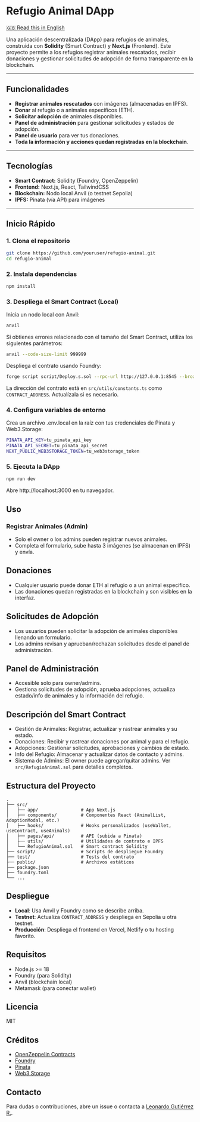 # Refugio Animal DApp

[🇬🇧 Read this in English](./README.md)

Una aplicación descentralizada (DApp) para refugios de animales, construida con **Solidity** (Smart Contract) y **Next.js** (Frontend). Este proyecto permite a los refugios registrar animales rescatados, recibir donaciones y gestionar solicitudes de adopción de forma transparente en la blockchain.

---

## Funcionalidades

- **Registrar animales rescatados** con imágenes (almacenadas en IPFS).
- **Donar** al refugio o a animales específicos (ETH).
- **Solicitar adopción** de animales disponibles.
- **Panel de administración** para gestionar solicitudes y estados de adopción.
- **Panel de usuario** para ver tus donaciones.
- **Toda la información y acciones quedan registradas en la blockchain**.

---

## Tecnologías

- **Smart Contract:** Solidity (Foundry, OpenZeppelin)
- **Frontend:** Next.js, React, TailwindCSS
- **Blockchain:** Nodo local Anvil (o testnet Sepolia)
- **IPFS:** Pinata (vía API) para imágenes

---

## Inicio Rápido

### 1. Clona el repositorio

```bash
git clone https://github.com/youruser/refugio-animal.git
cd refugio-animal
```

### 2. Instala dependencias
```bash
npm install
```

### 3. Despliega el Smart Contract (Local)
Inicia un nodo local con Anvil:
```bash
anvil
```
Si obtienes errores relacionado con el tamaño del Smart Contract, utiliza los siguientes parámetros:
```bash
anvil --code-size-limit 999999
```

Despliega el contrato usando Foundry:
```bash
forge script script/Deploy.s.sol --rpc-url http://127.0.0.1:8545 --broadcast --private-key <TU_PRIVATE_KEY>
```

La dirección del contrato está en `src/utils/constants.ts` como `CONTRACT_ADDRESS`. Actualízala si es necesario.

### 4. Configura variables de entorno
Crea un archivo .env.local en la raíz con tus credenciales de Pinata y Web3.Storage:
```bash
PINATA_API_KEY=tu_pinata_api_key
PINATA_API_SECRET=tu_pinata_api_secret
NEXT_PUBLIC_WEB3STORAGE_TOKEN=tu_web3storage_token
```

### 5. Ejecuta la DApp
```bash
npm run dev
```
Abre http://localhost:3000 en tu navegador.

## Uso

### Registrar Animales (Admin)
- Solo el owner o los admins pueden registrar nuevos animales.
- Completa el formulario, sube hasta 3 imágenes (se almacenan en IPFS) y envía.


## Donaciones
- Cualquier usuario puede donar ETH al refugio o a un animal específico.
- Las donaciones quedan registradas en la blockchain y son visibles en la interfaz.

## Solicitudes de Adopción
- Los usuarios pueden solicitar la adopción de animales disponibles llenando un formulario.
- Los admins revisan y aprueban/rechazan solicitudes desde el panel de administración.

## Panel de Administración
- Accesible solo para owner/admins.
- Gestiona solicitudes de adopción, aprueba adopciones, actualiza estado/info de animales y la información del refugio.

## Descripción del Smart Contract
- Gestión de Animales: Registrar, actualizar y rastrear animales y su estado.
- Donaciones: Recibir y rastrear donaciones por animal y para el refugio.
- Adopciones: Gestionar solicitudes, aprobaciones y cambios de estado.
- Info del Refugio: Almacenar y actualizar datos de contacto y admins.
- Sistema de Admins: El owner puede agregar/quitar admins.
Ver `src/RefugioAnimal.sol` para detalles completos.


## Estructura del Proyecto
```
.
├── src/
│   ├── app/                # App Next.js
│   ├── components/         # Componentes React (AnimalList, AdoptionModal, etc.)
│   ├── hooks/              # Hooks personalizados (useWallet, useContract, useAnimals)
│   ├── pages/api/          # API (subida a Pinata)
│   ├── utils/              # Utilidades de contrato e IPFS
│   └── RefugioAnimal.sol   # Smart contract Solidity
├── script/                 # Scripts de despliegue Foundry
├── test/                   # Tests del contrato
├── public/                 # Archivos estáticos
├── package.json
├── foundry.toml
└── ...
```

## Despliegue

- **Local**: Usa Anvil y Foundry como se describe arriba.
- **Testnet**: Actualiza `CONTRACT_ADDRESS` y despliega en Sepolia u otra testnet.
- **Producción**: Despliega el frontend en Vercel, Netlify o tu hosting favorito.

## Requisitos

- Node.js >= 18
- Foundry (para Solidity)
- Anvil (blockchain local)
- Metamask (para conectar wallet)


## Licencia
MIT

## Créditos
- [OpenZeppelin Contracts](https://github.com/OpenZeppelin/openzeppelin-contracts)
- [Foundry](https://github.com/foundry-rs/foundry)
- [Pinata](https://www.pinata.cloud/)
- [Web3.Storage](https://web3.storage/)

## Contacto
Para dudas o contribuciones, abre un issue o contacta a [Leonardo Gutiérrez R.](mailto:leogutierrezramirez@gmail.com).